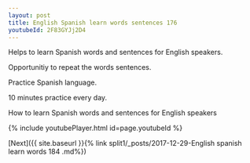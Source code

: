 ```yaml
---
layout: post
title: English Spanish learn words sentences 176 
youtubeId: 2F83GYJj2D4
---
```

 
 
Helps to learn Spanish words and sentences for English speakers.

Opportunitiy to repeat the words sentences. 

Practice Spanish language. 
 
10 minutes practice every day. 
 
How to learn Spanish words and sentences for English speakers 
 
{% include youtubePlayer.html id=page.youtubeId %}
 
 
[Next]({{ site.baseurl }}{% link  split1/_posts/2017-12-29-English spanish learn words 184 .md%})
 
